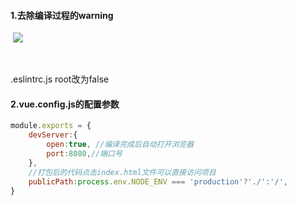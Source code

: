 #### 1.去除编译过程的warning

​	![](./微信截图_20190421151256.png) 

​	

.eslintrc.js root改为false



#### 2.vue.config.js的配置参数

```javascript
module.exports = {
    devServer:{
        open:true, //编译完成后自动打开浏览器
        port:8080,//端口号
    },
    //打包后的代码点击index.html文件可以直接访问项目
    publicPath:process.env.NODE_ENV === 'production'?'./':'/',
}
```